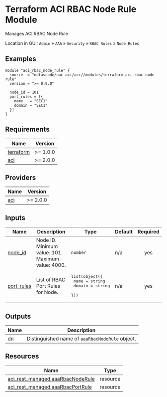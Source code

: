 <!-- BEGIN_TF_DOCS -->
# Terraform ACI RBAC Node Rule Module

Manages ACI RBAC Node Rule

Location in GUI:
`Admin` » `AAA` » `Security` » `RBAC Rules` » `Node Rules`

## Examples

```hcl
module "aci_rbac_node_rule" {
  source  = "netascode/nac-aci/aci//modules/terraform-aci-rbac-node-rule"
  version = ">= 0.9.0"

  node_id = 101
  port_rules = [{
    name   = "SEC1"
    domain = "SEC1"
  }]
}
```

## Requirements

| Name | Version |
|------|---------|
| <a name="requirement_terraform"></a> [terraform](#requirement\_terraform) | >= 1.0.0 |
| <a name="requirement_aci"></a> [aci](#requirement\_aci) | >= 2.0.0 |

## Providers

| Name | Version |
|------|---------|
| <a name="provider_aci"></a> [aci](#provider\_aci) | >= 2.0.0 |

## Inputs

| Name | Description | Type | Default | Required |
|------|-------------|------|---------|:--------:|
| <a name="input_node_id"></a> [node\_id](#input\_node\_id) | Node ID. Minimum value: 101. Maximum value: 4000. | `number` | n/a | yes |
| <a name="input_port_rules"></a> [port\_rules](#input\_port\_rules) | List of RBAC Port Rules for Node. | <pre>list(object({<br>    name   = string<br>    domain = string<br>  }))</pre> | n/a | yes |

## Outputs

| Name | Description |
|------|-------------|
| <a name="output_dn"></a> [dn](#output\_dn) | Distinguished name of `aaaRbacNodeRule` object. |

## Resources

| Name | Type |
|------|------|
| [aci_rest_managed.aaaRbacNodeRule](https://registry.terraform.io/providers/CiscoDevNet/aci/latest/docs/resources/rest_managed) | resource |
| [aci_rest_managed.aaaRbacPortRule](https://registry.terraform.io/providers/CiscoDevNet/aci/latest/docs/resources/rest_managed) | resource |
<!-- END_TF_DOCS -->